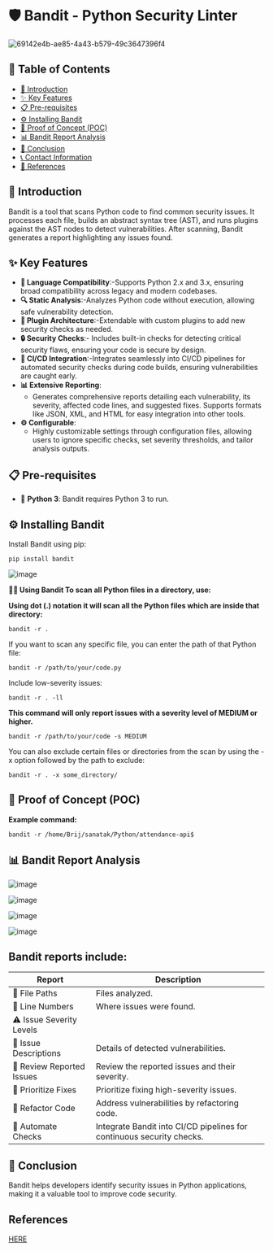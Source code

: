 

# 🛡️ Bandit - Python Security Linter

![69142e4b-ae85-4a43-b579-49c3647396f4](https://github.com/user-attachments/assets/5e826071-e611-49ae-a182-2af0f0d49128)



## 📑 Table of Contents
- [📖 Introduction](#-introduction)
- [✨ Key Features](#-key-features)
- [📋 Pre-requisites](#-pre-requisites)
- [⚙️ Installing Bandit](#️-installing-bandit)
- [🚀 Proof of Concept (POC)](#-proof-of-concept-poc)
- [📊 Bandit Report Analysis](#-bandit-report-analysis)
- [🏁 Conclusion](#-conclusion)
- [📞 Contact Information](#-contact-information)
- [🔗 References](#-references)

## 📖 Introduction
Bandit is a tool that scans Python code to find common security issues. It processes each file, builds an abstract syntax tree (AST), and runs plugins against the AST nodes to detect vulnerabilities. After scanning, Bandit generates a report highlighting any issues found.

## ✨ Key Features
- **🐍 Language Compatibility**:-Supports Python 2.x and 3.x, ensuring broad compatibility across legacy and modern codebases.  
- **🔍 Static Analysis**:-Analyzes Python code without execution, allowing safe vulnerability detection. 
- **🔌 Plugin Architecture**:-Extendable with custom plugins to add new security checks as needed.
- **🔒 Security Checks**:- Includes built-in checks for detecting critical security flaws, ensuring your code is secure by design.
- **🤖 CI/CD Integration**:-Integrates seamlessly into CI/CD pipelines for automated security checks during code builds, ensuring vulnerabilities are caught early.
- **📊 Extensive Reporting**: 
  - Generates comprehensive reports detailing each vulnerability, its severity, affected code lines, and suggested fixes. Supports formats like JSON, XML, and HTML for easy integration into other tools.
- **⚙️ Configurable**: 
  - Highly customizable settings through configuration files, allowing users to ignore specific checks, set severity thresholds, and tailor analysis outputs.

## 📋 Pre-requisites
- 🐍 **Python 3**: Bandit requires Python 3 to run.

## ⚙️ Installing Bandit
Install Bandit using pip:

```
pip install bandit
```
![image](https://github.com/user-attachments/assets/09caeabf-787c-4b76-a92b-a23324764c61)



**🧑‍💻 Using Bandit
To scan all Python files in a directory, use:**

**Using dot (.) notation it will scan all the Python files which are inside that directory:**
```
bandit -r .
```

If you want to scan any specific file, you can enter the path of that Python file:

```
bandit -r /path/to/your/code.py
```

Include low-severity issues:

```
bandit -r . -ll
```


**This command will only report issues with a severity level of MEDIUM or higher.**
```
bandit -r /path/to/your/code -s MEDIUM
```



You can also exclude certain files or directories from the scan by using the -x option followed by the path to exclude:

```
bandit -r . -x some_directory/
```
## 🚀  Proof of Concept (POC)

**Example command:**
```
bandit -r /home/Brij/sanatak/Python/attendance-api$
```
## 📊 Bandit Report Analysis

![image](https://github.com/user-attachments/assets/4aaac4e3-8548-412d-87c7-2a63e8fc458c)

![image](https://github.com/user-attachments/assets/0589bd44-5649-4994-98f3-19efab36821e)


![image](https://github.com/user-attachments/assets/3a726e48-39bd-442e-b68c-a5509852367c)



![image](https://github.com/user-attachments/assets/769f7fb3-f390-4a49-86db-bd8768a5260d)




## Bandit reports include:

| Report | Description                                          |
|-----------|------------------------------------------------------|
|📁 File Paths |Files analyzed.|
|🔢 Line Numbers| Where issues were found.|
|⚠️ Issue Severity Levels| |Low, Medium, High.|
|📝 Issue Descriptions | Details of detected vulnerabilities.|
|📄 Review Reported Issues| Review the reported issues and their severity.|
|🚨 Prioritize Fixes| Prioritize fixing high-severity issues.|
|🔄 Refactor Code | Address vulnerabilities by refactoring code.|
|🔁 Automate Checks| Integrate Bandit into CI/CD pipelines for continuous security checks.|

## 🏁 Conclusion
Bandit helps developers identify security issues in Python applications, making it a valuable tool to improve code security.

## References
[HERE](https://pypi.org/project/bandit/)

